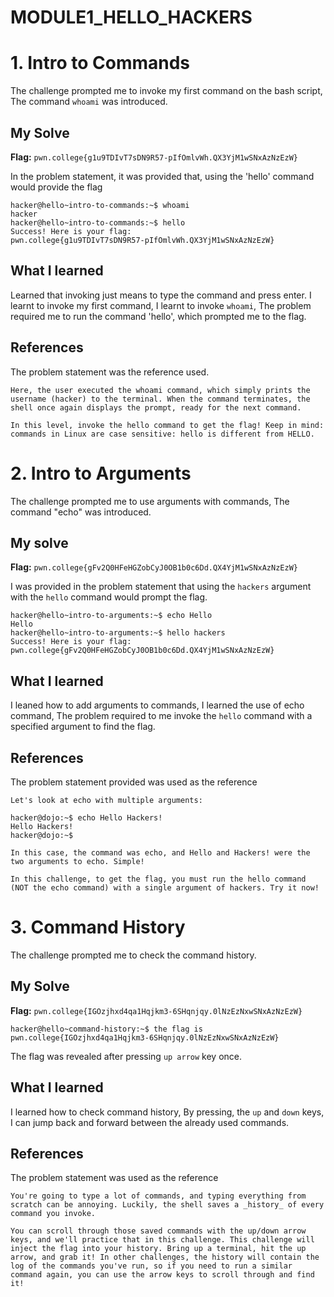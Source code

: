# MODULE1_HELLO_HACKERS
# 1. Intro to Commands
The challenge prompted me to invoke my first command on the bash script, 
The command `whoami` was introduced.

## My Solve
**Flag:** `pwn.college{g1u9TDIvT7sDN9R57-pIfOmlvWh.QX3YjM1wSNxAzNzEzW}`

In the problem statement, it was provided that, using the 'hello' command would provide the flag
```
hacker@hello~intro-to-commands:~$ whoami
hacker
hacker@hello~intro-to-commands:~$ hello
Success! Here is your flag:
pwn.college{g1u9TDIvT7sDN9R57-pIfOmlvWh.QX3YjM1wSNxAzNzEzW}
```

## What I learned
Learned that invoking just means to type the command and press enter.
I learnt to invoke my first command,
I learnt to invoke `whoami`,
The problem required me to run the command 'hello', which prompted me to the flag.

## References
The problem statement was the reference used.
```
Here, the user executed the whoami command, which simply prints the username (hacker) to the terminal. When the command terminates, the shell once again displays the prompt, ready for the next command.

In this level, invoke the hello command to get the flag! Keep in mind: commands in Linux are case sensitive: hello is different from HELLO.
```


# 2. Intro to Arguments
The challenge prompted me to use arguments with commands,
The command "echo" was introduced.

## My solve
**Flag:** `pwn.college{gFv2Q0HFeHGZobCyJ0OB1b0c6Dd.QX4YjM1wSNxAzNzEzW}`

I was provided in the problem statement that using the `hackers` argument with the `hello` command would prompt the flag.

```
hacker@hello~intro-to-arguments:~$ echo Hello
Hello
hacker@hello~intro-to-arguments:~$ hello hackers
Success! Here is your flag:
pwn.college{gFv2Q0HFeHGZobCyJ0OB1b0c6Dd.QX4YjM1wSNxAzNzEzW}
```

## What I learned
I leaned how to add arguments to commands,
I learned the use of echo command,
The problem required to me invoke the `hello` command with a specified argument to find the flag.

## References
The problem statement provided was used as the reference
```
Let's look at echo with multiple arguments:

hacker@dojo:~$ echo Hello Hackers!
Hello Hackers!
hacker@dojo:~$

In this case, the command was echo, and Hello and Hackers! were the two arguments to echo. Simple!

In this challenge, to get the flag, you must run the hello command (NOT the echo command) with a single argument of hackers. Try it now!
```


# 3. Command History
The challenge prompted me to check the command history. 

## My Solve
**Flag:** `pwn.college{IGOzjhxd4qa1Hqjkm3-6SHqnjqy.0lNzEzNxwSNxAzNzEzW}`

```
hacker@hello~command-history:~$ the flag is pwn.college{IGOzjhxd4qa1Hqjkm3-6SHqnjqy.0lNzEzNxwSNxAzNzEzW}
```

The flag was revealed after pressing `up arrow` key once.

## What I learned
I learned how to check command history,
By pressing, the `up` and `down` keys, I can jump back and forward between the already used commands.

## References
The problem statement was used as the reference
```
You're going to type a lot of commands, and typing everything from scratch can be annoying. Luckily, the shell saves a _history_ of every command you invoke.

You can scroll through those saved commands with the up/down arrow keys, and we'll practice that in this challenge. This challenge will inject the flag into your history. Bring up a terminal, hit the up arrow, and grab it! In other challenges, the history will contain the log of the commands you've run, so if you need to run a similar command again, you can use the arrow keys to scroll through and find it!
```
